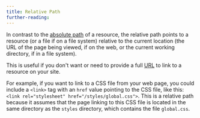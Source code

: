 ```yaml
---
title: Relative Path
further-reading:
---
```

In contrast to the [absolute path](/absolute-path) of a resource, the relative path points to a resource (or a file if on a file system) relative to the current location (the URL of the page being viewed, if on the web, or the current working directory, if in a file system).

This is useful if you don't want or need to provide a full [URL](/url) to link to a resource on your site.

For example, if you want to link to a CSS file from your web page, you could include a `<link>` tag with an `href` value pointing to the CSS file, like this: `<link rel="stylesheet" href="/styles/global.css">`. This is a relative path because it assumes that the page linking to this CSS file is located in the same directory as the `styles` directory, which contains the file `global.css`.
